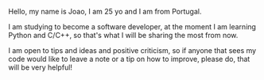 Hello, my name is Joao, I am 25 yo and I am from Portugal.

I am studying to become a software developer, at the moment I am learning Python and C/C++, so that's what I will be sharing the most from now.

I am open to tips and ideas and positive criticism, so if anyone that sees my code would like to leave a note or a tip on how to improve, please do, that will be very helpful!


<!---
jrodriigues/jrodriigues is a ✨ special ✨ repository because its `README.md` (this file) appears on your GitHub profile.
You can click the Preview link to take a look at your changes.
--->
